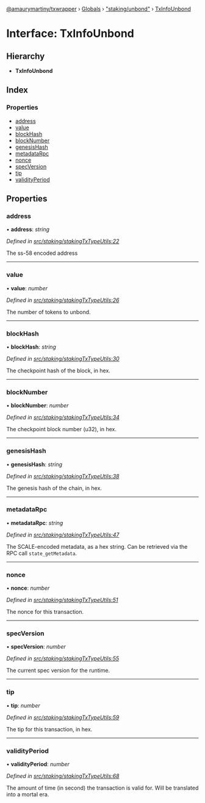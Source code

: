 [@amaurymartiny/txwrapper](../README.md) › [Globals](../globals.md) › ["staking/unbond"](../modules/_staking_unbond_.md) › [TxInfoUnbond](_staking_unbond_.txinfounbond.md)

# Interface: TxInfoUnbond

## Hierarchy

* **TxInfoUnbond**

## Index

### Properties

* [address](_staking_unbond_.txinfounbond.md#address)
* [value](_staking_unbond_.txinfounbond.md#targets)
* [blockHash](_staking_unbond_.txinfounbond.md#blockhash)
* [blockNumber](_staking_unbond_.txinfounbond.md#blocknumber)
* [genesisHash](_staking_unbond_.txinfounbond.md#genesishash)
* [metadataRpc](_staking_unbond_.txinfounbond.md#metadatarpc)
* [nonce](_staking_unbond_.txinfounbond.md#nonce)
* [specVersion](_staking_unbond_.txinfounbond.md#specversion)
* [tip](_staking_unbond_.txinfounbond.md#tip)
* [validityPeriod](_staking_unbond_.txinfounbond.md#validityperiod)

## Properties

<!-- TODO: Update commit hashes once commit is made. -->
<!-- TODO: Update line numbers. -->

###  address

• **address**: *string*

*Defined in [src/staking/stakingTxTypeUtils:22](https://github.com/amaurymartiny/polkadotjs-wrapper/blob/91a53f7/src/staking/stakingTxTypeUtils#L22)*

The ss-58 encoded address

___

###  value

• **value**: *number*

*Defined in [src/staking/stakingTxTypeUtils:26](https://github.com/amaurymartiny/polkadotjs-wrapper/blob/91a53f7/src/staking/stakingTxTypeUtils#L26)*

The number of tokens to unbond.

___

###  blockHash

• **blockHash**: *string*

*Defined in [src/staking/stakingTxTypeUtils:30](https://github.com/amaurymartiny/polkadotjs-wrapper/blob/91a53f7/src/staking/stakingTxTypeUtils#L30)*

The checkpoint hash of the block, in hex.

___

###  blockNumber

• **blockNumber**: *number*

*Defined in [src/staking/stakingTxTypeUtils:34](https://github.com/amaurymartiny/polkadotjs-wrapper/blob/91a53f7/src/staking/stakingTxTypeUtils#L34)*

The checkpoint block number (u32), in hex.

___

###  genesisHash

• **genesisHash**: *string*

*Defined in [src/staking/stakingTxTypeUtils:38](https://github.com/amaurymartiny/polkadotjs-wrapper/blob/91a53f7/src/staking/stakingTxTypeUtils#L38)*

The genesis hash of the chain, in hex.
___

###  metadataRpc

• **metadataRpc**: *string*

*Defined in [src/staking/stakingTxTypeUtils:47](https://github.com/amaurymartiny/polkadotjs-wrapper/blob/91a53f7/src/staking/stakingTxTypeUtils#L47)*

The SCALE-encoded metadata, as a hex string. Can be retrieved via the RPC
call `state_getMetadata`.

___

###  nonce

• **nonce**: *number*

*Defined in [src/staking/stakingTxTypeUtils:51](https://github.com/amaurymartiny/polkadotjs-wrapper/blob/91a53f7/src/staking/stakingTxTypeUtils#L51)*

The nonce for this transaction.

___

###  specVersion

• **specVersion**: *number*

*Defined in [src/staking/stakingTxTypeUtils:55](https://github.com/amaurymartiny/polkadotjs-wrapper/blob/91a53f7/src/staking/stakingTxTypeUtils#L55)*

The current spec version for the runtime.

___

###  tip

• **tip**: *number*

*Defined in [src/staking/stakingTxTypeUtils:59](https://github.com/amaurymartiny/polkadotjs-wrapper/blob/91a53f7/src/staking/stakingTxTypeUtils#L59)*

The tip for this transaction, in hex.

___

###  validityPeriod

• **validityPeriod**: *number*

*Defined in [src/staking/stakingTxTypeUtils:68](https://github.com/amaurymartiny/polkadotjs-wrapper/blob/91a53f7/src/staking/stakingTxTypeUtils#L68)*

The amount of time (in second) the transaction is valid for. Will be
translated into a mortal era.
